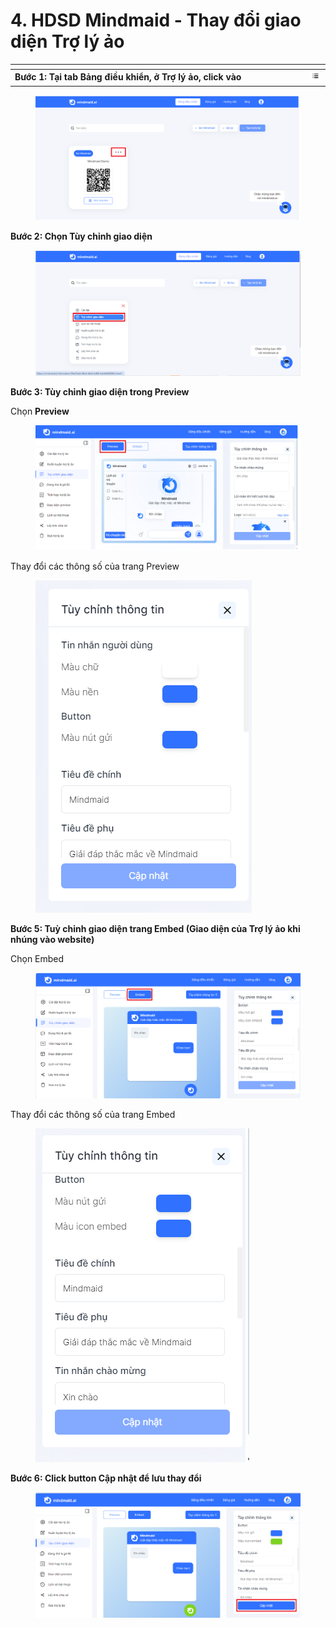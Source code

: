 # 4. HDSD Mindmaid - Thay đổi giao diện Trợ lý ảo

<table data-header-hidden><thead><tr><th width="457"></th><th></th></tr></thead><tbody><tr><td><strong>Bước 1: Tại tab Bảng điều khiển, ở Trợ lý ảo, click vào</strong></td><td><img src="../.gitbook/assets/0 (2).png" alt="" data-size="line"></td></tr></tbody></table>

<figure><img src="../.gitbook/assets/gh7 (5).png" alt=""><figcaption></figcaption></figure>

**Bước 2: Chọn Tùy chỉnh giao diện**

<figure><img src="../.gitbook/assets/gh7 (6).png" alt=""><figcaption></figcaption></figure>

**Bước 3: Tùy chỉnh giao diện trong Preview**

Chọn **Preview**

<figure><img src="../.gitbook/assets/gh7 (4).png" alt=""><figcaption></figcaption></figure>

Thay đổi các thông số của trang Preview

<figure><img src="../.gitbook/assets/image (2).png" alt=""><figcaption></figcaption></figure>

**Bước 5: Tuỳ chỉnh giao diện trang Embed (Giao diện của Trợ lý ảo khi nhúng vào website)**

Chọn Embed&#x20;

<figure><img src="../.gitbook/assets/gh7 (7).png" alt=""><figcaption></figcaption></figure>

Thay đổi các thông số của trang Embed&#x20;

<figure><img src="../.gitbook/assets/image (3).png" alt=""><figcaption></figcaption></figure>

**Bước 6: Click button Cập nhật để lưu thay đổi**

<figure><img src="../.gitbook/assets/gh7 (8).png" alt=""><figcaption></figcaption></figure>
